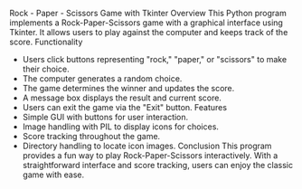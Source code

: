 Rock - Paper - Scissors Game with Tkinter
Overview
This Python program implements a Rock-Paper-Scissors game with a graphical interface using Tkinter. It allows users to play against the computer and keeps track of the score.
 Functionality
- Users click buttons representing "rock," "paper," or "scissors" to make their choice.
- The computer generates a random choice.
- The game determines the winner and updates the score.
- A message box displays the result and current score.
- Users can exit the game via the "Exit" button.
 Features
- Simple GUI with buttons for user interaction.
- Image handling with PIL to display icons for choices.
- Score tracking throughout the game.
- Directory handling to locate icon images.
 Conclusion
This program provides a fun way to play Rock-Paper-Scissors interactively. With a straightforward interface and score tracking, users can enjoy the classic game with ease.
